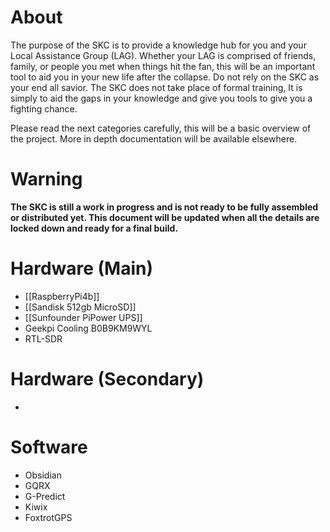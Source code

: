 # About
The purpose of the SKC is to provide a knowledge hub for you and your Local Assistance Group (LAG). Whether your LAG is comprised of friends, family, or people you met when things hit the fan, this will be an important tool to aid you in your new life after the collapse. Do not rely on the SKC as your end all savior. The SKC does not take place of formal training, It is simply to aid the gaps in your knowledge and give you tools to give you a fighting chance.

Please read the next categories carefully, this will be a basic overview of the project. More in depth documentation will be available elsewhere.
# Warning
**The SKC is still a work in progress and is not ready to be fully assembled or distributed yet. This document will be updated when all the details are locked down and ready for a final build.**

# Hardware (Main)
* [[RaspberryPi4b]]
* [[Sandisk 512gb MicroSD]]
* [[Sunfounder PiPower UPS]]
* Geekpi Cooling B0B9KM9WYL
* RTL-SDR

# Hardware (Secondary)
* 

# Software
* Obsidian
* GQRX
* G-Predict
* Kiwix
* FoxtrotGPS
